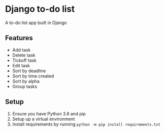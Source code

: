# Django to-do list
A to-do list app built in Django

## Features
- Add task
- Delete task
- Tickoff task
- Edit task
- Sort by deadline
- Sort by time created
- Sort by alpha
- Group tasks 

## Setup
1. Ensure you have Python 3.8 and pip
2. Setup up a virtual environment
3. Install requirements by running `python -m pip install requirements.txt`
